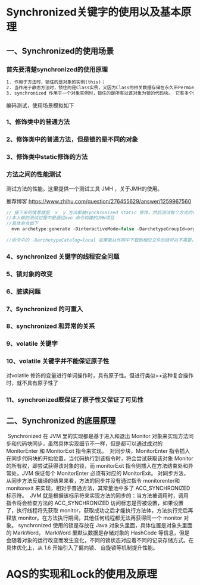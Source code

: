# Synchronized关键字的使用以及基本原理

## 一、Synchronized的使用场景

### 首先要清楚synchronized的使用原理

```tex
1. 作用于方法时，锁住的是对象的实例(this)； 
2. 当作用于静态方法时，锁住的是Class实例，又因为Class的相关数据存储在永久带PermGen（jdk1.8 则 metaspace），永久带是全局共享的，因此静态方法锁相当于类的一个全局锁，会锁所有调用该方法的线程； 
3. synchronized 作用于一个对象实例时，锁住的是所有以该对象为锁的代码块。 它有多个队列，当多个线程一起访问某个对象监视器的时候，对象监视器会将这些线程存储在不同的容器中。
```

编码测试，使用场景模拟如下

### 1、修饰类中的普通方法

### 2、修饰类中的普通方法，但是锁的是不同的对象


###  3、修饰类中static修饰的方法


### 方法之间的性能测试

测试方法的性能，这里提供一个测试工具 JMH  ，关于JMH的使用。

推荐博客   https://www.zhihu.com/question/276455629/answer/1259967560

```java
// 接下来的情景就是  x  y 方法都被synchronized static 修饰，然后测试每个方式的性能
//本人做的测试过程中是通过mvn 命令构建的JMH项目
//具体命令如下
  mvn archetype:generate -DinteractiveMode=false -DarchetypeGroupId=org.openjdk.jmh -DarchetypeArtifactId=jmh-java-benchmark-archetype -DgroupId=com.ellison.jmh -DartifactId=pei -Dversion=1.0.0-SNAPSHOT -DarchetypeCatalog=local
    
//命令中的 -DarchetypeCatalog=local 如果能从外网中下载到相应文件的话可以不需要，我这里是我翻墙提前下载好的xml文件，所以加了local
```

###      4、synchronized 关键字的线程安全问题

### 5、锁对象的改变


### 6、脏读问题

### 7、Synchronized 的可重入

### 8、synchronized 和异常的关系


### 9、volatile 关键字


### 10、volatile 关键字并不能保证原子性

对volatile 修饰的变量进行单词操作时，具有原子性。但进行类似++这种复合操作时，就不具有原子性了


### 11、synchronized既保证了原子性又保证了可见性


## 二、Synchronized 的底层原理

​		Synchronized 在 JVM 里的实现都是基于进入和退出 Monitor 对象来实现方法同步和代码块同步，虽然具体实现细节不一样，但是都可以通过成对的 MonitorEnter 和 MonitorExit 指令来实现。 
​		对同步块，MonitorEnter 指令插入在同步代码块的开始位置，当代码执行到该指令时，将会尝试获取该对象 Monitor 的所有权，即尝试获得该对象的锁，而 monitorExit 指令则插入在方法结束处和异常处，JVM 保证每个 MonitorEnter 必须有对应的 MonitorExit。 
​		对同步方法，从同步方法反编译的结果来看，方法的同步并没有通过指令 monitorenter和 monitorexit 来实现，相对于普通方法，其常量池中多了 ACC_SYNCHRONIZED 标示符。 
​		JVM 就是根据该标示符来实现方法的同步的：当方法被调用时，调用指令将会检查方法的 ACC_SYNCHRONIZED 访问标志是否被设置，如果设置了，执行线程将先获取 monitor，获取成功之后才能执行方法体，方法执行完后再释放 monitor。在方法执行期间，其他任何线程都无法再获得同一个 monitor 对象。 
​		synchronized 使用的锁是存放在 Java 对象头里面，具体位置是对象头里面的 MarkWord， MarkWord 里默认数据是存储对象的 HashCode 等信息，但是会随着对象的运行改变而发生变化，不同的锁状态对应着不同的记录存储方式。在具体优化上，从 1.6 开始引入了偏向锁、 自旋锁等机制提升性能。 

# AQS的实现和Lock的使用及原理
